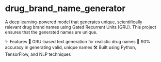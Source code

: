 # drug_brand_name_generator

A deep learning-powered model that generates unique, scientifically relevant drug brand names using Gated Recurrent Units (GRU). This project ensures that the generated names are unique.

✨ Features
🔬 GRU-based text generation for realistic drug names
🎯 90% accuracy in generating valid, unique names
🛠️ Built using Python, TensorFlow, and NLP techniques
